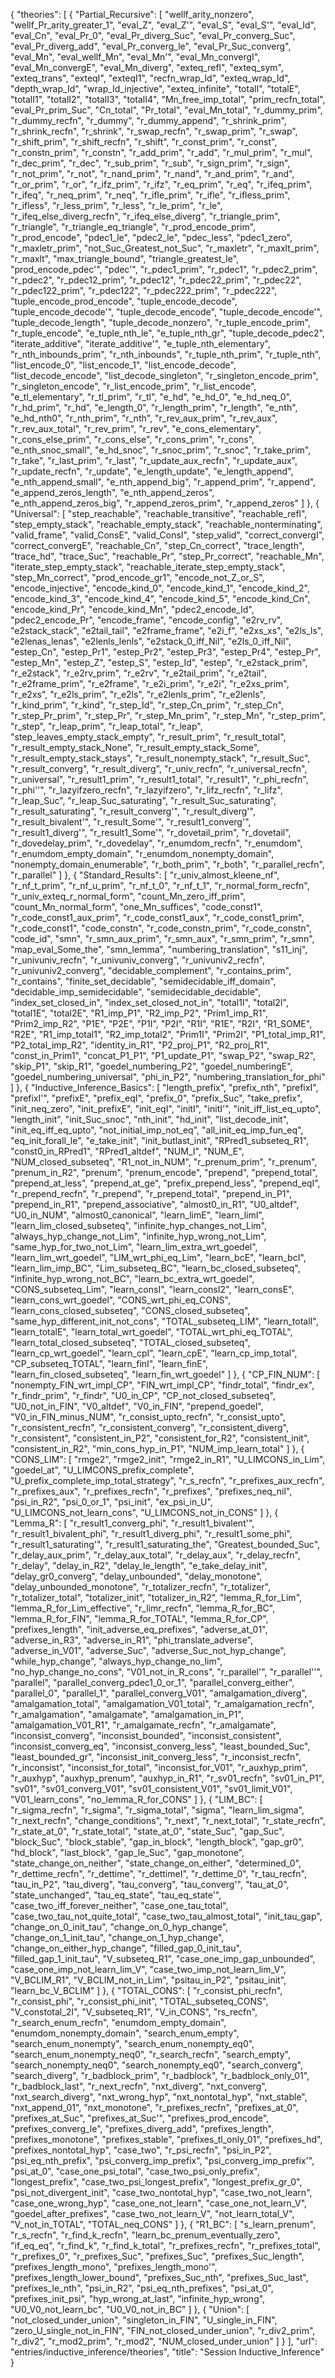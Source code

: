 {
    "theories": [
        {
            "Partial_Recursive": [
                "wellf_arity_nonzero",
                "wellf_Pr_arity_greater_1",
                "eval_Z",
                "eval_Z'",
                "eval_S",
                "eval_S'",
                "eval_Id",
                "eval_Cn",
                "eval_Pr_0",
                "eval_Pr_diverg_Suc",
                "eval_Pr_converg_Suc",
                "eval_Pr_diverg_add",
                "eval_Pr_converg_le",
                "eval_Pr_Suc_converg",
                "eval_Mn",
                "eval_wellf_Mn",
                "eval_Mn'",
                "eval_Mn_convergI",
                "eval_Mn_convergE",
                "eval_Mn_diverg",
                "exteq_refl",
                "exteq_sym",
                "exteq_trans",
                "exteqI",
                "exteqI1",
                "recfn_wrap_Id",
                "exteq_wrap_Id",
                "depth_wrap_Id",
                "wrap_Id_injective",
                "exteq_infinite",
                "totalI",
                "totalE",
                "totalI1",
                "totalI2",
                "totalI3",
                "totalI4",
                "Mn_free_imp_total",
                "prim_recfn_total",
                "eval_Pr_prim_Suc",
                "Cn_total",
                "Pr_total",
                "eval_Mn_total",
                "r_dummy_prim",
                "r_dummy_recfn",
                "r_dummy",
                "r_dummy_append",
                "r_shrink_prim",
                "r_shrink_recfn",
                "r_shrink",
                "r_swap_recfn",
                "r_swap_prim",
                "r_swap",
                "r_shift_prim",
                "r_shift_recfn",
                "r_shift",
                "r_const_prim",
                "r_const",
                "r_constn_prim",
                "r_constn",
                "r_add_prim",
                "r_add",
                "r_mul_prim",
                "r_mul",
                "r_dec_prim",
                "r_dec",
                "r_sub_prim",
                "r_sub",
                "r_sign_prim",
                "r_sign",
                "r_not_prim",
                "r_not",
                "r_nand_prim",
                "r_nand",
                "r_and_prim",
                "r_and",
                "r_or_prim",
                "r_or",
                "r_ifz_prim",
                "r_ifz",
                "r_eq_prim",
                "r_eq",
                "r_ifeq_prim",
                "r_ifeq",
                "r_neq_prim",
                "r_neq",
                "r_ifle_prim",
                "r_ifle",
                "r_ifless_prim",
                "r_ifless",
                "r_less_prim",
                "r_less",
                "r_le_prim",
                "r_le",
                "r_ifeq_else_diverg_recfn",
                "r_ifeq_else_diverg",
                "r_triangle_prim",
                "r_triangle",
                "r_triangle_eq_triangle",
                "r_prod_encode_prim",
                "r_prod_encode",
                "pdec1_le",
                "pdec2_le",
                "pdec_less",
                "pdec1_zero",
                "r_maxletr_prim",
                "not_Suc_Greatest_not_Suc",
                "r_maxletr",
                "r_maxlt_prim",
                "r_maxlt",
                "max_triangle_bound",
                "triangle_greatest_le",
                "prod_encode_pdec'",
                "pdec'",
                "r_pdec1_prim",
                "r_pdec1",
                "r_pdec2_prim",
                "r_pdec2",
                "r_pdec12_prim",
                "r_pdec12",
                "r_pdec22_prim",
                "r_pdec22",
                "r_pdec122_prim",
                "r_pdec122",
                "r_pdec222_prim",
                "r_pdec222",
                "tuple_encode_prod_encode",
                "tuple_encode_decode",
                "tuple_encode_decode'",
                "tuple_decode_encode",
                "tuple_decode_encode'",
                "tuple_decode_length",
                "tuple_decode_nonzero",
                "r_tuple_encode_prim",
                "r_tuple_encode",
                "e_tuple_nth_le",
                "e_tuple_nth_gr",
                "tuple_decode_pdec2",
                "iterate_additive",
                "iterate_additive'",
                "e_tuple_nth_elementary",
                "r_nth_inbounds_prim",
                "r_nth_inbounds",
                "r_tuple_nth_prim",
                "r_tuple_nth",
                "list_encode_0",
                "list_encode_1",
                "list_encode_decode",
                "list_decode_encode",
                "list_decode_singleton",
                "r_singleton_encode_prim",
                "r_singleton_encode",
                "r_list_encode_prim",
                "r_list_encode",
                "e_tl_elementary",
                "r_tl_prim",
                "r_tl",
                "e_hd",
                "e_hd_0",
                "e_hd_neq_0",
                "r_hd_prim",
                "r_hd",
                "e_length_0",
                "r_length_prim",
                "r_length",
                "e_nth",
                "e_hd_nth0",
                "r_nth_prim",
                "r_nth",
                "r_rev_aux_prim",
                "r_rev_aux",
                "r_rev_aux_total",
                "r_rev_prim",
                "r_rev",
                "e_cons_elementary",
                "r_cons_else_prim",
                "r_cons_else",
                "r_cons_prim",
                "r_cons",
                "e_nth_snoc_small",
                "e_hd_snoc",
                "r_snoc_prim",
                "r_snoc",
                "r_take_prim",
                "r_take",
                "r_last_prim",
                "r_last",
                "r_update_aux_recfn",
                "r_update_aux",
                "r_update_recfn",
                "r_update",
                "e_length_update",
                "e_length_append",
                "e_nth_append_small",
                "e_nth_append_big",
                "r_append_prim",
                "r_append",
                "e_append_zeros_length",
                "e_nth_append_zeros",
                "e_nth_append_zeros_big",
                "r_append_zeros_prim",
                "r_append_zeros"
            ]
        },
        {
            "Universal": [
                "step_reachable",
                "reachable_transitive",
                "reachable_refl",
                "step_empty_stack",
                "reachable_empty_stack",
                "reachable_nonterminating",
                "valid_frame",
                "valid_ConsE",
                "valid_ConsI",
                "step_valid",
                "correct_convergI",
                "correct_convergE",
                "reachable_Cn",
                "step_Cn_correct",
                "trace_length",
                "trace_hd",
                "trace_Suc",
                "reachable_Pr",
                "step_Pr_correct",
                "reachable_Mn",
                "iterate_step_empty_stack",
                "reachable_iterate_step_empty_stack",
                "step_Mn_correct",
                "prod_encode_gr1",
                "encode_not_Z_or_S",
                "encode_injective",
                "encode_kind_0",
                "encode_kind_1",
                "encode_kind_2",
                "encode_kind_3",
                "encode_kind_4",
                "encode_kind_5",
                "encode_kind_Cn",
                "encode_kind_Pr",
                "encode_kind_Mn",
                "pdec2_encode_Id",
                "pdec2_encode_Pr",
                "encode_frame",
                "encode_config",
                "e2rv_rv",
                "e2stack_stack",
                "e2tail_tail",
                "e2frame_frame",
                "e2i_f",
                "e2xs_xs",
                "e2ls_ls",
                "e2lenas_lenas",
                "e2lenls_lenls",
                "e2stack_0_iff_Nil",
                "e2ls_0_iff_Nil",
                "estep_Cn",
                "estep_Pr1",
                "estep_Pr2",
                "estep_Pr3",
                "estep_Pr4",
                "estep_Pr",
                "estep_Mn",
                "estep_Z",
                "estep_S",
                "estep_Id",
                "estep",
                "r_e2stack_prim",
                "r_e2stack",
                "r_e2rv_prim",
                "r_e2rv",
                "r_e2tail_prim",
                "r_e2tail",
                "r_e2frame_prim",
                "r_e2frame",
                "r_e2i_prim",
                "r_e2i",
                "r_e2xs_prim",
                "r_e2xs",
                "r_e2ls_prim",
                "r_e2ls",
                "r_e2lenls_prim",
                "r_e2lenls",
                "r_kind_prim",
                "r_kind",
                "r_step_Id",
                "r_step_Cn_prim",
                "r_step_Cn",
                "r_step_Pr_prim",
                "r_step_Pr",
                "r_step_Mn_prim",
                "r_step_Mn",
                "r_step_prim",
                "r_step",
                "r_leap_prim",
                "r_leap_total",
                "r_leap",
                "step_leaves_empty_stack_empty",
                "r_result_prim",
                "r_result_total",
                "r_result_empty_stack_None",
                "r_result_empty_stack_Some",
                "r_result_empty_stack_stays",
                "r_result_nonempty_stack",
                "r_result_Suc",
                "r_result_converg",
                "r_result_diverg",
                "r_univ_recfn",
                "r_universal_recfn",
                "r_universal",
                "r_result1_prim",
                "r_result1_total",
                "r_result1",
                "r_phi_recfn",
                "r_phi''",
                "r_lazyifzero_recfn",
                "r_lazyifzero",
                "r_lifz_recfn",
                "r_lifz",
                "r_leap_Suc",
                "r_leap_Suc_saturating",
                "r_result_Suc_saturating",
                "r_result_saturating",
                "r_result_converg'",
                "r_result_diverg'",
                "r_result_bivalent'",
                "r_result_Some'",
                "r_result1_converg'",
                "r_result1_diverg'",
                "r_result1_Some'",
                "r_dovetail_prim",
                "r_dovetail",
                "r_dovedelay_prim",
                "r_dovedelay",
                "r_enumdom_recfn",
                "r_enumdom",
                "r_enumdom_empty_domain",
                "r_enumdom_nonempty_domain",
                "nonempty_domain_enumerable",
                "r_both_prim",
                "r_both",
                "r_parallel_recfn",
                "r_parallel"
            ]
        },
        {
            "Standard_Results": [
                "r_univ_almost_kleene_nf",
                "r_nf_t_prim",
                "r_nf_u_prim",
                "r_nf_t_0",
                "r_nf_t_1",
                "r_normal_form_recfn",
                "r_univ_exteq_r_normal_form",
                "count_Mn_zero_iff_prim",
                "count_Mn_normal_form",
                "one_Mn_suffices",
                "code_const1",
                "r_code_const1_aux_prim",
                "r_code_const1_aux",
                "r_code_const1_prim",
                "r_code_const1",
                "code_constn",
                "r_code_constn_prim",
                "r_code_constn",
                "code_id",
                "smn",
                "r_smn_aux_prim",
                "r_smn_aux",
                "r_smn_prim",
                "r_smn",
                "map_eval_Some_the",
                "smn_lemma",
                "numbering_translation",
                "s11_inj",
                "r_univuniv_recfn",
                "r_univuniv_converg",
                "r_univuniv2_recfn",
                "r_univuniv2_converg",
                "decidable_complement",
                "r_contains_prim",
                "r_contains",
                "finite_set_decidable",
                "semidecidable_iff_domain",
                "decidable_imp_semidecidable",
                "semidecidable_decidable",
                "index_set_closed_in",
                "index_set_closed_not_in",
                "total1I",
                "total2I",
                "total1E",
                "total2E",
                "R1_imp_P1",
                "R2_imp_P2",
                "Prim1_imp_R1",
                "Prim2_imp_R2",
                "P1E",
                "P2E",
                "P1I",
                "P2I",
                "R1I",
                "R1E",
                "R2I",
                "R1_SOME",
                "R2E",
                "R1_imp_total1",
                "R2_imp_total2",
                "Prim1I",
                "Prim2I",
                "P1_total_imp_R1",
                "P2_total_imp_R2",
                "identity_in_R1",
                "P2_proj_P1",
                "R2_proj_R1",
                "const_in_Prim1",
                "concat_P1_P1",
                "P1_update_P1",
                "swap_P2",
                "swap_R2",
                "skip_P1",
                "skip_R1",
                "goedel_numbering_P2",
                "goedel_numberingE",
                "goedel_numbering_universal",
                "phi_in_P2",
                "numbering_translation_for_phi"
            ]
        },
        {
            "Inductive_Inference_Basics": [
                "length_prefix",
                "prefix_nth",
                "prefixI",
                "prefixI'",
                "prefixE",
                "prefix_eqI",
                "prefix_0",
                "prefix_Suc",
                "take_prefix",
                "init_neq_zero",
                "init_prefixE",
                "init_eqI",
                "initI",
                "initI'",
                "init_iff_list_eq_upto",
                "length_init",
                "init_Suc_snoc",
                "nth_init",
                "hd_init",
                "list_decode_init",
                "init_eq_iff_eq_upto",
                "not_initial_imp_not_eq",
                "all_init_eq_imp_fun_eq",
                "eq_init_forall_le",
                "e_take_init",
                "init_butlast_init",
                "RPred1_subseteq_R1",
                "const0_in_RPred1",
                "RPred1_altdef",
                "NUM_I",
                "NUM_E",
                "NUM_closed_subseteq",
                "R1_not_in_NUM",
                "r_prenum_prim",
                "r_prenum",
                "prenum_in_R2",
                "prenum",
                "prenum_encode",
                "prepend",
                "prepend_total",
                "prepend_at_less",
                "prepend_at_ge",
                "prefix_prepend_less",
                "prepend_eqI",
                "r_prepend_recfn",
                "r_prepend",
                "r_prepend_total",
                "prepend_in_P1",
                "prepend_in_R1",
                "prepend_associative",
                "almost0_in_R1",
                "U0_altdef",
                "U0_in_NUM",
                "almost0_canonical",
                "learn_limE",
                "learn_limI",
                "learn_lim_closed_subseteq",
                "infinite_hyp_changes_not_Lim",
                "always_hyp_change_not_Lim",
                "infinite_hyp_wrong_not_Lim",
                "same_hyp_for_two_not_Lim",
                "learn_lim_extra_wrt_goedel",
                "learn_lim_wrt_goedel",
                "LIM_wrt_phi_eq_Lim",
                "learn_bcE",
                "learn_bcI",
                "learn_lim_imp_BC",
                "Lim_subseteq_BC",
                "learn_bc_closed_subseteq",
                "infinite_hyp_wrong_not_BC",
                "learn_bc_extra_wrt_goedel",
                "CONS_subseteq_Lim",
                "learn_consI",
                "learn_consI2",
                "learn_consE",
                "learn_cons_wrt_goedel",
                "CONS_wrt_phi_eq_CONS",
                "learn_cons_closed_subseteq",
                "CONS_closed_subseteq",
                "same_hyp_different_init_not_cons",
                "TOTAL_subseteq_LIM",
                "learn_totalI",
                "learn_totalE",
                "learn_total_wrt_goedel",
                "TOTAL_wrt_phi_eq_TOTAL",
                "learn_total_closed_subseteq",
                "TOTAL_closed_subseteq",
                "learn_cp_wrt_goedel",
                "learn_cpI",
                "learn_cpE",
                "learn_cp_imp_total",
                "CP_subseteq_TOTAL",
                "learn_finI",
                "learn_finE",
                "learn_fin_closed_subseteq",
                "learn_fin_wrt_goedel"
            ]
        },
        {
            "CP_FIN_NUM": [
                "nonempty_FIN_wrt_impl_CP",
                "FIN_wrt_impl_CP",
                "findr_total",
                "findr_ex",
                "r_findr_prim",
                "r_findr",
                "U0_in_CP",
                "CP_not_closed_subseteq",
                "U0_not_in_FIN",
                "V0_altdef",
                "V0_in_FIN",
                "prepend_goedel",
                "V0_in_FIN_minus_NUM",
                "r_consist_upto_recfn",
                "r_consist_upto",
                "r_consistent_recfn",
                "r_consistent_converg",
                "r_consistent_diverg",
                "r_consistent",
                "consistent_in_P2",
                "consistent_for_R2",
                "consistent_init",
                "consistent_in_R2",
                "min_cons_hyp_in_P1",
                "NUM_imp_learn_total"
            ]
        },
        {
            "CONS_LIM": [
                "rmge2",
                "rmge2_init",
                "rmge2_in_R1",
                "U_LIMCONS_in_Lim",
                "goedel_at",
                "U_LIMCONS_prefix_complete",
                "U_prefix_complete_imp_total_strategy",
                "r_s_recfn",
                "r_prefixes_aux_recfn",
                "r_prefixes_aux",
                "r_prefixes_recfn",
                "r_prefixes",
                "prefixes_neq_nil",
                "psi_in_R2",
                "psi_0_or_1",
                "psi_init",
                "ex_psi_in_U",
                "U_LIMCONS_not_learn_cons",
                "U_LIMCONS_not_in_CONS"
            ]
        },
        {
            "Lemma_R": [
                "r_result1_converg_phi",
                "r_result1_bivalent'",
                "r_result1_bivalent_phi",
                "r_result1_diverg_phi",
                "r_result1_some_phi",
                "r_result1_saturating'",
                "r_result1_saturating_the",
                "Greatest_bounded_Suc",
                "r_delay_aux_prim",
                "r_delay_aux_total",
                "r_delay_aux",
                "r_delay_recfn",
                "r_delay",
                "delay_in_R2",
                "delay_le_length",
                "e_take_delay_init",
                "delay_gr0_converg",
                "delay_unbounded",
                "delay_monotone",
                "delay_unbounded_monotone",
                "r_totalizer_recfn",
                "r_totalizer",
                "r_totalizer_total",
                "totalizer_init",
                "totalizer_in_R2",
                "lemma_R_for_Lim",
                "lemma_R_for_Lim_effective",
                "r_limr_recfn",
                "lemma_R_for_BC",
                "lemma_R_for_FIN",
                "lemma_R_for_TOTAL",
                "lemma_R_for_CP",
                "prefixes_length",
                "init_adverse_eq_prefixes",
                "adverse_at_01",
                "adverse_in_R3",
                "adverse_in_R1",
                "phi_translate_adverse",
                "adverse_in_V01",
                "adverse_Suc",
                "adverse_Suc_not_hyp_change",
                "while_hyp_change",
                "always_hyp_change_no_lim",
                "no_hyp_change_no_cons",
                "V01_not_in_R_cons",
                "r_parallel'",
                "r_parallel''",
                "parallel",
                "parallel_converg_pdec1_0_or_1",
                "parallel_converg_either",
                "parallel_0",
                "parallel_1",
                "parallel_converg_V01",
                "amalgamation_diverg",
                "amalgamation_total",
                "amalgamation_V01_total",
                "r_amalgamation_recfn",
                "r_amalgamation",
                "amalgamate",
                "amalgamation_in_P1",
                "amalgamation_V01_R1",
                "r_amalgamate_recfn",
                "r_amalgamate",
                "inconsist_converg",
                "inconsist_bounded",
                "inconsist_consistent",
                "inconsist_converg_eq",
                "inconsist_converg_less",
                "least_bounded_Suc",
                "least_bounded_gr",
                "inconsist_init_converg_less",
                "r_inconsist_recfn",
                "r_inconsist",
                "inconsist_for_total",
                "inconsist_for_V01",
                "r_auxhyp_prim",
                "r_auxhyp",
                "auxhyp_prenum",
                "auxhyp_in_R1",
                "r_sv01_recfn",
                "sv01_in_P1",
                "sv01",
                "sv01_converg_V01",
                "sv01_consistent_V01",
                "sv01_limit_V01",
                "V01_learn_cons",
                "no_lemma_R_for_CONS"
            ]
        },
        {
            "LIM_BC": [
                "r_sigma_recfn",
                "r_sigma",
                "r_sigma_total",
                "sigma",
                "learn_lim_sigma",
                "r_next_recfn",
                "change_conditions",
                "r_next",
                "r_next_total",
                "r_state_recfn",
                "r_state_at_0",
                "r_state_total",
                "state_at_0",
                "state_Suc",
                "gap_Suc",
                "block_Suc",
                "block_stable",
                "gap_in_block",
                "length_block",
                "gap_gr0",
                "hd_block",
                "last_block",
                "gap_le_Suc",
                "gap_monotone",
                "state_change_on_neither",
                "state_change_on_either",
                "determined_0",
                "r_dettime_recfn",
                "r_dettime",
                "r_dettimeI",
                "r_dettime_0",
                "r_tau_recfn",
                "tau_in_P2",
                "tau_diverg",
                "tau_converg",
                "tau_converg'",
                "tau_at_0",
                "state_unchanged",
                "tau_eq_state",
                "tau_eq_state'",
                "case_two_iff_forever_neither",
                "case_one_tau_total",
                "case_two_tau_not_quite_total",
                "case_two_tau_almost_total",
                "init_tau_gap",
                "change_on_0_init_tau",
                "change_on_0_hyp_change",
                "change_on_1_init_tau",
                "change_on_1_hyp_change",
                "change_on_either_hyp_change",
                "filled_gap_0_init_tau",
                "filled_gap_1_init_tau",
                "V_subseteq_R1",
                "case_one_imp_gap_unbounded",
                "case_one_imp_not_learn_lim_V",
                "case_two_imp_not_learn_lim_V",
                "V_BCLIM_R1",
                "V_BCLIM_not_in_Lim",
                "psitau_in_P2",
                "psitau_init",
                "learn_bc_V_BCLIM"
            ]
        },
        {
            "TOTAL_CONS": [
                "r_consist_phi_recfn",
                "r_consist_phi",
                "r_consist_phi_init",
                "TOTAL_subseteq_CONS",
                "V_constotal_2I",
                "V_subseteq_R1",
                "V_in_CONS",
                "rs_recfn",
                "r_search_enum_recfn",
                "enumdom_empty_domain",
                "enumdom_nonempty_domain",
                "search_enum_empty",
                "search_enum_nonempty",
                "search_enum_nonempty_eq0",
                "search_enum_nonempty_neq0",
                "r_search_recfn",
                "search_empty",
                "search_nonempty_neq0",
                "search_nonempty_eq0",
                "search_converg",
                "search_diverg",
                "r_badblock_prim",
                "r_badblock",
                "r_badblock_only_01",
                "r_badblock_last",
                "r_next_recfn",
                "nxt_diverg",
                "nxt_converg",
                "nxt_search_diverg",
                "nxt_wrong_hyp",
                "nxt_nontotal_hyp",
                "nxt_stable",
                "nxt_append_01",
                "nxt_monotone",
                "r_prefixes_recfn",
                "prefixes_at_0",
                "prefixes_at_Suc",
                "prefixes_at_Suc'",
                "prefixes_prod_encode",
                "prefixes_converg_le",
                "prefixes_diverg_add",
                "prefixes_length",
                "prefixes_monotone",
                "prefixes_stable",
                "prefixes_tl_only_01",
                "prefixes_hd",
                "prefixes_nontotal_hyp",
                "case_two",
                "r_psi_recfn",
                "psi_in_P2",
                "psi_eq_nth_prefix",
                "psi_converg_imp_prefix",
                "psi_converg_imp_prefix'",
                "psi_at_0",
                "case_one_psi_total",
                "case_two_psi_only_prefix",
                "longest_prefix",
                "case_two_psi_longest_prefix",
                "longest_prefix_gr_0",
                "psi_not_divergent_init",
                "case_two_nontotal_hyp",
                "case_two_not_learn",
                "case_one_wrong_hyp",
                "case_one_not_learn",
                "case_one_not_learn_V",
                "goedel_after_prefixes",
                "case_two_not_learn_V",
                "not_learn_total_V",
                "V_not_in_TOTAL",
                "TOTAL_neq_CONS"
            ]
        },
        {
            "R1_BC": [
                "s_learn_prenum",
                "r_s_recfn",
                "r_find_k_recfn",
                "learn_bc_prenum_eventually_zero",
                "if_eq_eq",
                "r_find_k",
                "r_find_k_total",
                "r_prefixes_recfn",
                "r_prefixes_total",
                "r_prefixes_0",
                "r_prefixes_Suc",
                "prefixes_Suc",
                "prefixes_Suc_length",
                "prefixes_length_mono",
                "prefixes_length_mono'",
                "prefixes_length_lower_bound",
                "prefixes_Suc_nth",
                "prefixes_Suc_last",
                "prefixes_le_nth",
                "psi_in_R2",
                "psi_eq_nth_prefixes",
                "psi_at_0",
                "prefixes_init_psi",
                "hyp_wrong_at_last",
                "infinite_hyp_wrong",
                "U0_V0_not_learn_bc",
                "U0_V0_not_in_BC"
            ]
        },
        {
            "Union": [
                "not_closed_under_union",
                "singleton_in_FIN",
                "U_single_in_FIN",
                "zero_U_single_not_in_FIN",
                "FIN_not_closed_under_union",
                "r_div2_prim",
                "r_div2",
                "r_mod2_prim",
                "r_mod2",
                "NUM_closed_under_union"
            ]
        }
    ],
    "url": "entries/inductive_inference/theories",
    "title": "Session Inductive_Inference"
}